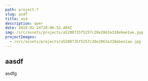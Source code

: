 ```yaml
---
path: project-7
slug: asdf
title: asd
description: qwer
date: 2019-02-24T20:06:52.404Z
img: /src/assets/projects/a5200735f5257c28e2863a318ebee1ae.jpg
projectImages:
  - /src/assets/projects/a5200735f5257c28e2863a318ebee1ae.jpg
---
```

## aasdf

asdfg
